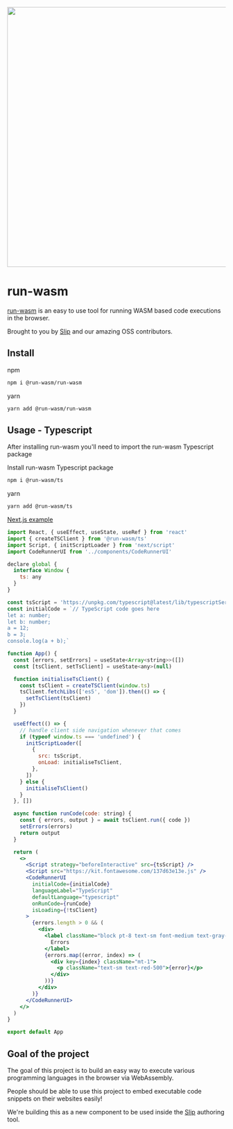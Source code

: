 <p align="center">
<a href="https://www.runwasm.com">
<img src="https://user-images.githubusercontent.com/22961671/135009624-47470419-7e17-47b5-99ed-0f15b8123dd0.png" width=600 />
  </a>
</p>

# run-wasm

[run-wasm](https://www.runwasm.com) is an easy to use tool for running WASM based code executions in the browser.

Brought to you by [Slip](https://www.slip.so) and our amazing OSS contributors.

## Install

npm

```bash
npm i @run-wasm/run-wasm
```

yarn

```bash
yarn add @run-wasm/run-wasm
```

## Usage - Typescript

After installing run-wasm you'll need to import the run-wasm Typescript package

Install run-wasm Typescript package

```bash
npm i @run-wasm/ts
```

yarn

```bash
yarn add @run-wasm/ts
```

[Next.js example](https://github.com/slipHQ/run-wasm/blob/main/example-nextjs/pages/ts.tsx)

```jsx
import React, { useEffect, useState, useRef } from 'react'
import { createTSClient } from '@run-wasm/ts'
import Script, { initScriptLoader } from 'next/script'
import CodeRunnerUI from '../components/CodeRunnerUI'

declare global {
  interface Window {
    ts: any
  }
}

const tsScript = 'https://unpkg.com/typescript@latest/lib/typescriptServices.js'
const initialCode = `// TypeScript code goes here
let a: number;
let b: number;
a = 12;
b = 3;
console.log(a + b);`

function App() {
  const [errors, setErrors] = useState<Array<string>>([])
  const [tsClient, setTsClient] = useState<any>(null)

  function initialiseTsClient() {
    const tsClient = createTSClient(window.ts)
    tsClient.fetchLibs(['es5', 'dom']).then(() => {
      setTsClient(tsClient)
    })
  }

  useEffect(() => {
    // handle client side navigation whenever that comes
    if (typeof window.ts === 'undefined') {
      initScriptLoader([
        {
          src: tsScript,
          onLoad: initialiseTsClient,
        },
      ])
    } else {
      initialiseTsClient()
    }
  }, [])

  async function runCode(code: string) {
    const { errors, output } = await tsClient.run({ code })
    setErrors(errors)
    return output
  }

  return (
    <>
      <Script strategy="beforeInteractive" src={tsScript} />
      <Script src="https://kit.fontawesome.com/137d63e13e.js" />
      <CodeRunnerUI
        initialCode={initialCode}
        languageLabel="TypeScript"
        defaultLanguage="typescript"
        onRunCode={runCode}
        isLoading={!tsClient}
      >
        {errors.length > 0 && (
          <div>
            <label className="block pt-8 text-sm font-medium text-gray-700 dark:text-gray-450">
              Errors
            </label>
            {errors.map((error, index) => (
              <div key={index} className="mt-1">
                <p className="text-sm text-red-500">{error}</p>
              </div>
            ))}
          </div>
        )}
      </CodeRunnerUI>
    </>
  )
}

export default App
```

## Goal of the project

The goal of this project is to build an easy way to execute various programming languages in the browser via WebAssembly.

People should be able to use this project to embed executable code snippets on their websites easily!

We're building this as a new component to be used inside the [Slip](https://www.slip.so) authoring tool.
